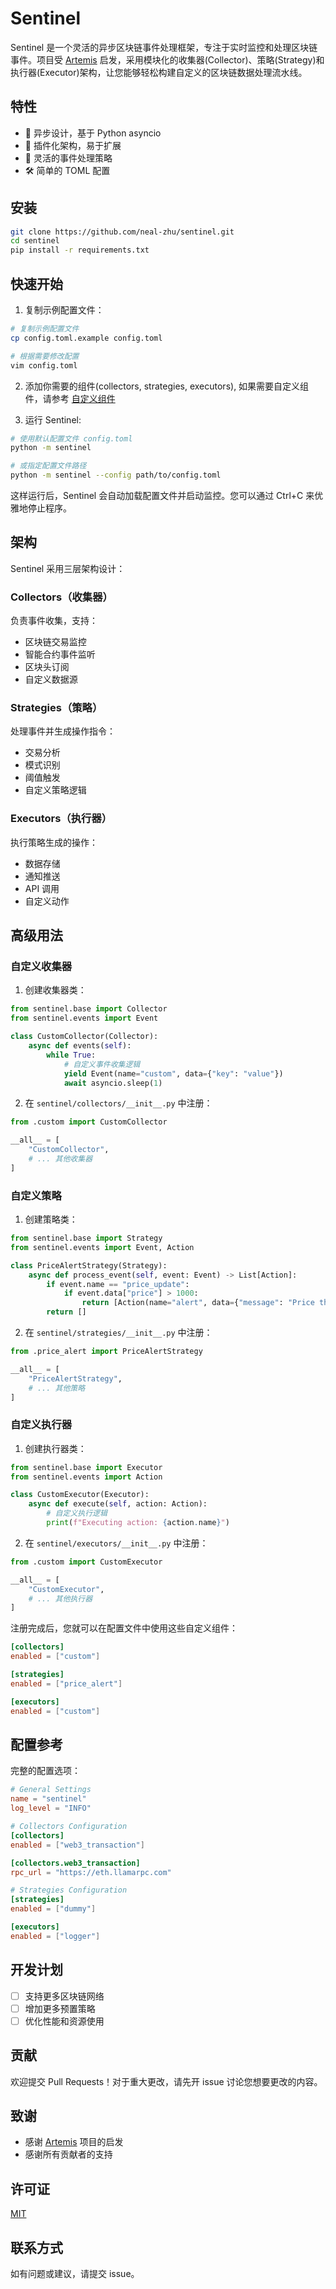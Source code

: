 # Sentinel

Sentinel 是一个灵活的异步区块链事件处理框架，专注于实时监控和处理区块链事件。项目受 [Artemis](https://github.com/paradigmxyz/artemis) 启发，采用模块化的收集器(Collector)、策略(Strategy)和执行器(Executor)架构，让您能够轻松构建自定义的区块链数据处理流水线。

## 特性

- 🚀 异步设计，基于 Python asyncio
- 🔌 插件化架构，易于扩展
- 🎯 灵活的事件处理策略
- 🛠 简单的 TOML 配置

## 安装

```bash
git clone https://github.com/neal-zhu/sentinel.git
cd sentinel
pip install -r requirements.txt
```

## 快速开始

1. 复制示例配置文件：

```bash
# 复制示例配置文件
cp config.toml.example config.toml

# 根据需要修改配置
vim config.toml
```

2. 添加你需要的组件(collectors, strategies, executors), 如果需要自定义组件，请参考 [自定义组件](#高级用法)

3. 运行 Sentinel:

```bash
# 使用默认配置文件 config.toml
python -m sentinel

# 或指定配置文件路径
python -m sentinel --config path/to/config.toml
```

这样运行后，Sentinel 会自动加载配置文件并启动监控。您可以通过 Ctrl+C 来优雅地停止程序。

## 架构

Sentinel 采用三层架构设计：

### Collectors（收集器）
负责事件收集，支持：
- 区块链交易监控
- 智能合约事件监听
- 区块头订阅
- 自定义数据源

### Strategies（策略）
处理事件并生成操作指令：
- 交易分析
- 模式识别
- 阈值触发
- 自定义策略逻辑

### Executors（执行器）
执行策略生成的操作：
- 数据存储
- 通知推送
- API 调用
- 自定义动作

## 高级用法

### 自定义收集器

1. 创建收集器类：

```python
from sentinel.base import Collector
from sentinel.events import Event

class CustomCollector(Collector):
    async def events(self):
        while True:
            # 自定义事件收集逻辑
            yield Event(name="custom", data={"key": "value"})
            await asyncio.sleep(1)
```

2. 在 `sentinel/collectors/__init__.py` 中注册：

```python
from .custom import CustomCollector

__all__ = [
    "CustomCollector",
    # ... 其他收集器
]
```

### 自定义策略

1. 创建策略类：

```python
from sentinel.base import Strategy
from sentinel.events import Event, Action

class PriceAlertStrategy(Strategy):
    async def process_event(self, event: Event) -> List[Action]:
        if event.name == "price_update":
            if event.data["price"] > 1000:
                return [Action(name="alert", data={"message": "Price threshold exceeded!"})]
        return []
```

2. 在 `sentinel/strategies/__init__.py` 中注册：

```python
from .price_alert import PriceAlertStrategy

__all__ = [
    "PriceAlertStrategy",
    # ... 其他策略
]
```

### 自定义执行器

1. 创建执行器类：

```python
from sentinel.base import Executor
from sentinel.events import Action

class CustomExecutor(Executor):
    async def execute(self, action: Action):
        # 自定义执行逻辑
        print(f"Executing action: {action.name}")
```

2. 在 `sentinel/executors/__init__.py` 中注册：

```python
from .custom import CustomExecutor

__all__ = [
    "CustomExecutor",
    # ... 其他执行器
]
```

注册完成后，您就可以在配置文件中使用这些自定义组件：

```toml
[collectors]
enabled = ["custom"]

[strategies]
enabled = ["price_alert"]

[executors]
enabled = ["custom"]
```

## 配置参考

完整的配置选项：

```toml
# General Settings
name = "sentinel"
log_level = "INFO"

# Collectors Configuration
[collectors]
enabled = ["web3_transaction"]

[collectors.web3_transaction]
rpc_url = "https://eth.llamarpc.com"

# Strategies Configuration
[strategies]
enabled = ["dummy"]

[executors]
enabled = ["logger"]

```

## 开发计划

- [ ] 支持更多区块链网络
- [ ] 增加更多预置策略
- [ ] 优化性能和资源使用

## 贡献

欢迎提交 Pull Requests！对于重大更改，请先开 issue 讨论您想要更改的内容。

## 致谢

- 感谢 [Artemis](https://github.com/paradigmxyz/artemis) 项目的启发
- 感谢所有贡献者的支持

## 许可证

[MIT](LICENSE)

## 联系方式

如有问题或建议，请提交 issue。